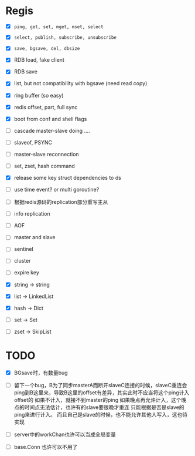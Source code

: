 # Regis

- [x] `ping, get, set, mget, mset, select`
- [x] `select, publish, subscribe, unsubscribe`
- [x] `save, bgsave, del, dbsize`
- [x] RDB load, fake client
- [x] RDB save
- [x] list, but not compatibility with bgsave (need read copy)
- [x] ring buffer (so easy)
- [x] redis offset, part, full sync
- [x] boot from conf and shell flags
- [ ] cascade master-slave doing ....
- [ ] slaveof, PSYNC
- [ ] master-slave reconnection
- [ ] set, zset, hash command


- [x] release some key struct dependencies to ds
- [ ] use time event? or multi goroutine?
- [ ] 根据redis源码的replication部分重写主从

- [ ] info replication
- [ ] AOF
- [ ] master and slave
- [ ] sentinel
- [ ] cluster
- [ ] expire key

- [x] string -> string
- [x] list -> LinkedList
- [x] hash -> Dict
- [ ] set -> Set
- [ ] zset -> SkipList

# TODO
- [x] BGsave时，有数量bug
- [ ] 留下一个bug，B为了同步masterA而断开slaveC连接的时候，slaveC重连会ping到B这里来，导致B这里的offset有差异，其实此时不应当将这个ping计入offset的
  如果不计入，就接不到master的ping
  如果晚点再允许计入，这个晚点的时间点无法估计，也许有的slave要很晚才重连
  只能根据是否是slave的ping来进行计入。
  而且自己是slave的时候，也不能允许其他人写入，这也待实现
- [ ] server中的workChan也许可以当成全局变量
- [ ] base.Conn 也许可以不用了

